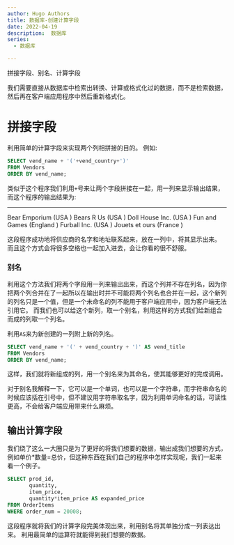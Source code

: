```yaml
---
author: Hugo Authors
title: 数据库-创建计算字段
date: 2022-04-19
description:  数据库
series:
  - 数据库

---
```

拼接字段、别名、计算字段

我们需要直接从数据库中检索出转换、计算或格式化过的数据，而不是检索数据，然后再在客户端应用程序中然后重新格式化。


<!--more-->


# 拼接字段
  利用简单的计算字段来实现两个列相拼接的目的。
  例如:
  ```sql
  SELECT vend_name + '('+vend_country+')'
  FROM Vendors
  ORDER BY vend_name;
  ```
  类似于这个程序我们利用`+`号来让两个字段拼接在一起，用一列来显示输出结果，而这个程序的输出结果为:

   ------------------------------------------------------------------------------------------------------
   Bear Emporium                                     (USA                                               )
   Bears R Us                                        (USA                                               )
   Doll House Inc.                                   (USA                                               )
   Fun and Games                                     (England                                           )
   Furball Inc.                                      (USA                                               )
   Jouets et ours                                    (France                                            )

  这段程序成功地将供应商的名字和地址联系起来，放在一列中，将其显示出来。 
  而且这个方式会将很多空格也一起加入进去，会让你看的很不舒服。

   ### 别名
   利用这个方法我们将两个字段用一列来输出出来，而这个列并不存在列名，因为你把两个列合并在了一起所以在输出时并不可能将两个列名也合并在一起，这个新列的列名只是一个值，但是一个未命名的列不能用于客户端应用中，因为客户端无法引用它。
   而我们也可以给这个新列，取一个别名，利用这样的方式我们给新组合而成的列取一个列名。

   利用`AS`来为新创建的一列附上新的列名。
   ```sql
   SELECT vend_name + '(' + vend_country + ')' AS vend_title
   FROM Vendors 
   ORDER BY vend_name;
   ```
   这样，我们就将新组成的列，用一个别名来为其命名，使其能够更好的完成调用。

   对于别名我解释一下，它可以是一个单词，也可以是一个字符串，而字符串命名的时候应该括在引号中，但不建议用字符串取名字，因为利用单词命名的话，可读性更高，不会给客户端应用带来什么麻烦。

  ## 输出计算字段
   我们绕了这么一大圈只是为了更好的将我们想要的数据，输出成我们想要的方式，例如单价*数量=总价，但这种东西在我们自己的程序中怎样实现呢，我们一起来看一个例子。

   ```sql
   SELECT prod_id,
          quantity,
          item_price,
          quantity*item_price AS expanded_price
   FROM OrderItems
   WHERE order_num = 20008;
   ```
   这段程序就将我们的计算字段完美体现出来，利用别名将其单独分成一列表达出来。 
   利用最简单的运算符就能得到我们想要的数据。
